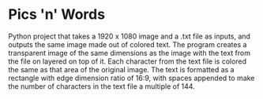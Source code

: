 # Pics 'n' Words
Python project that takes a 1920 x 1080 image and a .txt file as inputs, and outputs the same image made out of colored text.
The program creates a transparent image of the same dimensions as the image with the text from the file on layered on top of it.
Each character from the text file is colored the same as that area of the original image.
The text is formatted as a rectangle with edge dimension ratio of 16:9, with spaces appended to make the number of characters in the text file a multiple of 144.
